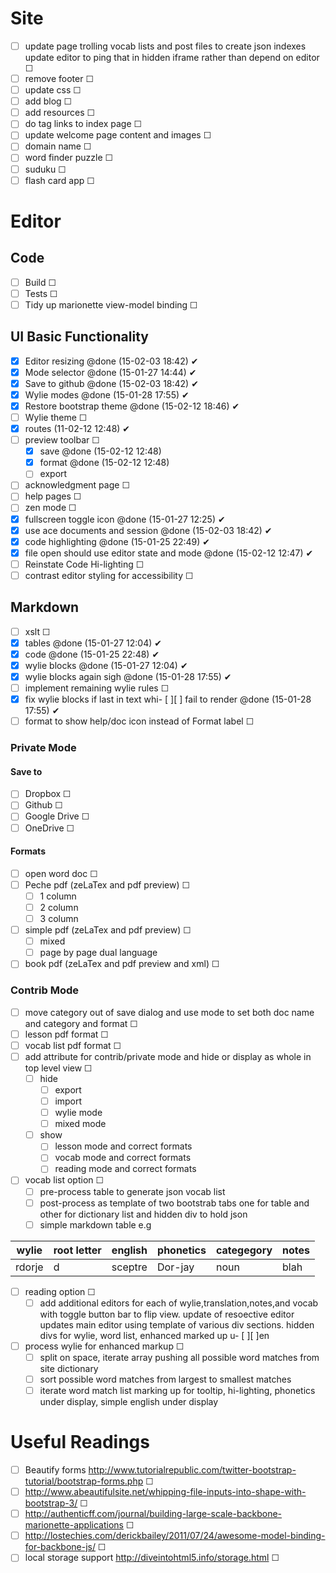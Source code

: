 # Site
- [ ] update page trolling vocab lists and post files to create json indexes update editor to ping that in hidden iframe rather than depend on editor ☐
- [ ] remove footer ☐ 
- [ ] update css ☐ 
- [ ] add blog ☐ 
- [ ] add resources ☐ 
- [ ] do tag links to index page ☐ 
- [ ] update welcome page content and images ☐ 
- [ ] domain name ☐ 
- [ ] word finder puzzle ☐ 
- [ ] suduku ☐ 
- [ ] flash card app ☐ 

# Editor

## Code
- [ ] Build ☐ 
- [ ] Tests ☐ 
- [ ] Tidy up marionette view-model binding ☐ 

## UI Basic Functionality 
- [x] Editor resizing @done (15-02-03 18:42) ✔ 
- [x] Mode selector @done (15-01-27 14:44) ✔ 
- [x] Save to github @done (15-02-03 18:42) ✔ 
- [x] Wylie modes @done (15-01-28 17:55) ✔ 
- [x] Restore bootstrap theme @done (15-02-12 18:46) ✔ 
- [ ] Wylie theme ☐ 
- [x] routes (11-02-12 12:48) ✔ 
- [ ] preview toolbar ☐ 
    - [x] save @done (15-02-12 12:48)
    - [x] format @done (15-02-12 12:48)
    - [ ] export
- [ ] acknowledgment page ☐ 
- [ ] help pages ☐ 
- [ ] zen mode ☐ 
- [x] fullscreen toggle icon @done (15-01-27 12:25) ✔ 
- [x] use ace documents and session @done (15-02-03 18:42) ✔ 
- [x] code highlighting @done (15-01-25 22:49) ✔ 
- [x] file open should use editor state and mode @done (15-02-12 12:47) ✔ 
- [ ] Reinstate Code Hi-lighting ☐ 
- [ ] contrast editor styling for accessibility ☐ 

## Markdown
- [ ] xslt ☐ 
- [x] tables @done (15-01-27 12:04) ✔ 
- [x] code @done (15-01-25 22:48) ✔ 
- [x] wylie blocks @done (15-01-27 12:04) ✔ 
- [x] wylie blocks again sigh @done (15-01-28 17:55) ✔ 
- [ ] implement remaining wylie rules ☐ 
- [x] fix wylie blocks if last in text whi- [ ][ ] fail to render @done (15-01-28 17:55) ✔ 
- [ ] format to show help/doc icon instead of Format label ☐ 

### Private Mode

#### Save to
- [ ] Dropbox ☐ 
- [ ] Github ☐ 
- [ ] Google Drive ☐ 
- [ ] OneDrive ☐ 

#### Formats
- [ ] open word doc ☐ 
- [ ] Peche pdf (zeLaTex and pdf preview) ☐ 
    - [ ] 1 column
    - [ ] 2 column
    - [ ] 3 column
- [ ] simple pdf (zeLaTex and pdf preview) ☐ 
    - [ ] mixed
    - [ ] page by page dual language
- [ ] book pdf (zeLaTex and pdf preview and xml) ☐ 

### Contrib Mode
- [ ] move category out of save dialog and use mode to set both doc name and category and format ☐ 
- [ ] lesson pdf format ☐ 
- [ ] vocab list pdf format ☐ 
- [ ] add attribute for contrib/private mode and hide or display as whole in top level view ☐ 
    - [ ] hide 
        - [ ] export
        - [ ] import
        - [ ] wylie mode
        - [ ] mixed mode
    - [ ] show
        - [ ] lesson mode and correct formats
        - [ ] vocab mode and correct formats
        - [ ] reading mode and correct formats
- [ ] vocab list option  ☐ 
    - [ ] pre-process table to generate json vocab list
    - [ ] post-process as template of two bootstrab tabs one for table and other for dictionary list and hidden div to hold json
    - [ ] simple markdown table e.g

|wylie |root letter|english|phonetics|categegory|notes|
|------|-----------|-------|---------|----------|-----|
|rdorje|d          |sceptre|Dor-jay   |noun      |blah |

    
- [ ] reading option ☐ 
    - [ ] add additional editors for each of wylie,translation,notes,and vocab with toggle button bar to flip view. update of resoective editor updates main editor using template of various div sections. hidden divs for wylie, word list, enhanced marked up u- [ ][ ]en
- [ ] process wylie for enhanced markup ☐ 
    - [ ] split on space, iterate array pushing all possible word matches from site dictionary
    - [ ] sort possible word matches from largest to smallest matches
    - [ ] iterate word match list marking up for tooltip, hi-lighting, phonetics under display, simple english under display

# Useful Readings
- [ ] Beautify forms http://www.tutorialrepublic.com/twitter-bootstrap-tutorial/bootstrap-forms.php ☐ 
- [ ] http://www.abeautifulsite.net/whipping-file-inputs-into-shape-with-bootstrap-3/ ☐ 
- [ ] http://authenticff.com/journal/building-large-scale-backbone-marionette-applications ☐ 
- [ ] http://lostechies.com/derickbailey/2011/07/24/awesome-model-binding-for-backbone-js/ ☐ 
- [ ] local storage support http://diveintohtml5.info/storage.html ☐ 
